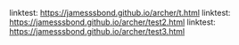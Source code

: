 linktest: https://jamesssbond.github.io/archer/t.html
linktest: https://jamesssbond.github.io/archer/test2.html
linktest: https://jamesssbond.github.io/archer/test3.html
